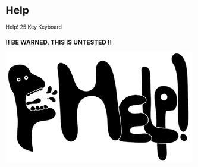 # Help
Help! 25 Key Keyboard

### !! BE WARNED, THIS IS UNTESTED !!

![Help! Image](/Images/Help!Silk.png)
